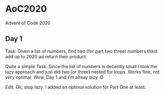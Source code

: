 # AoC2020
Advent of Code 2020

## Day 1
Task: Given a list of numbers, find two (for part two three) numbers thast add up to 2020 ad return their product.

Quite a simple Task.
Since the list of numbers is decently small I took the lazy approach and just did two (or three) nested for loops.
Works fine, not very optimal.
Wow, Day 1 and I'm alreay lazy :D

Edit: Ok, stop lazy. I added an optimal solution for Part One at least.